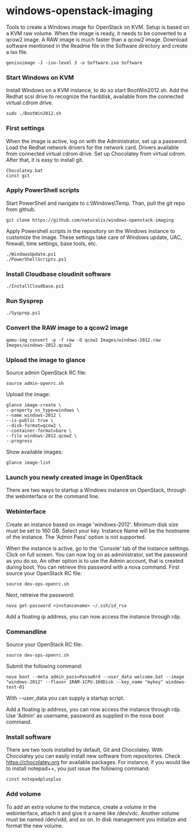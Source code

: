 windows-openstack-imaging
=========================

Tools to create a Windows image for OpenStack on KVM. Setup is based on a KVM raw volume. When the image is ready, it needs to be converted to a qcow2 image. A RAW image is much faster than a qcow2 image. Download software mentioned in the Readme file in the Software directory and create a iso file.

    genisoimage -J -iso-level 3 -o Software.iso Software

###  Start Windows on KVM

Install Windows on a KVM instance, to do so start BootWin2012.sh. Add the Redhat scsi drive to recognize the harddisk, available from the connected virtual cdrom drive.

    sudo ./BootWin2012.sh

### First settings

When the image is active, log on with the Administrator, set up a password. Load the Redhat network drivers for the network card. Drivers available from connected virtual cdrom drive. Set up Chocolatey from virtual cdrom. After that, it is easy to install git.

    Chocolatey.bat
    cinst git

### Apply PowerShell scripts

Start PowerShell and navigate to c:\Windows\Temp. Than, pull the git repo from github.

    git clone https://github.com/naturalis/windows-openstack-imaging

Apply Powershell scripts in the repository on the Windows instance to customize the image. These settings take care of Windows update, UAC, firewall, time settings, base tools, etc.

    ./WindowsUpdate.ps1
    ./PowerShellScripts.ps1

### Install Cloudbase cloudinit software

    ./InstallCloudbase.ps1

### Run Sysprep

    ./Sysprep.ps1

### Convert the RAW image to a qcow2 image

    qemu-img convert -p -f raw -O qcow2 Images/windows-2012.raw Images/windows-2012.qcow2

### Upload the image to glance

Source admin OpenStack RC file:

    source admin-openrc.sh

Upload the image:

    glance image-create \
    --property os_type=windows \
    --name windows-2012 \
    --is-public true \
    --disk-format=qcow2 \
    --container-format=bare \
    --file windows-2012.qcow2 \
    --progress

Show available images:

    glance image-list

### Launch you newly created image in OpenStack

There are two ways to startup a Windows instance on OpenStack, through the webinterface or the command line.

### Webinterface

Create an instance based on image 'windows-2012'. Minimum disk size must be set to 160 GB. Select your key. Instance Name will be the hostname of the instance. The 'Admin Pass' option is not supported.

When the instance is active, go to the 'Console' tab of the instance settings. Click on full screen. You can now log on as administrator, set the password as you do so.
An other option is to use the Admin account, that is created during boot. You can retrieve this password with a nova command. First source your OpenStack RC file:

    source dev-ops-openrc.sh

Next, retreive the password:

    nova get-password <instancename> ~/.ssh/id_rsa

Add a floating ip address, you can now access the instance through rdp.

### Commandline

Source your OpenStack RC file:.

    source dev-ops-openrc.sh

Submit the following command:

    nova boot --meta admin_pass=Passw0rd --user_data welcome.bat --image "windows-2012" --flavor 1RAM-1CPU-160Disk --key_name "mykey" windows-test-01

With --user_data you can supply a startup script.

Add a floating ip address, you can now access the instance through rdp. Use 'Admin' as username, password as supplied in the nova boot command.


### Install software

There are two tools installed by default, Git and Chocolatey. With Chocolatey you can easily install new software from repositories. Check https://chocolatey.org for available packages. For instance, if you would like to install notepad++, you just issue the following command:

    cinst notepadplusplus

### Add volume

To add an extra volume to the instance, create a volume in the webinterface, attach it and give it a name like /dev/vdc. Another volume must be named /dev/vdd, and so on. In disk management you initialize and format the new volume.
